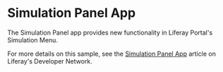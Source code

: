 # Simulation Panel App

The Simulation Panel app provides new functionality in Liferay Portal's
Simulation Menu.

For more details on this sample, see the
[Simulation Panel App](https://dev.liferay.com/develop/reference/-/knowledge_base/7-1/simulation-panel-app)
article on Liferay's Developer Network.